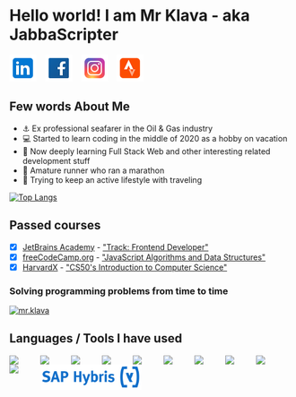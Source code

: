# Hello world! I am Mr Klava - aka JabbaScripter

[![mr.klava](./img/icons8-linkedin-48.png)](https://www.linkedin.com/in/artursklava/)
&nbsp;&nbsp;
[![mr.klava](./img/icons8-facebook-48.png)](https://www.facebook.com/mr.klava)
&nbsp;&nbsp;
[![mr.klava](./img/icons8-instagram-48.png)](https://www.instagram.com/mr.klava/)
&nbsp;&nbsp;
[![mr.klava](./img/icons8-strava-48.png)](https://www.strava.com/athletes/mrklava)
&nbsp;&nbsp;

## Few words About Me
- :anchor: Ex professional seafarer in the Oil & Gas industry
- :computer: Started to learn coding in the middle of 2020 as a hobby on vacation
- :book:  Now deeply learning Full Stack Web and other interesting related development stuff
- :running: Amature runner who ran a marathon
- :mount_fuji: Trying to keep an active lifestyle with traveling

[![Top Langs](https://github-readme-stats.vercel.app/api/top-langs/?username=mrKlava&theme=dark)](https://github.com/mrKlava/github-readme-stats)

## Passed courses

- [x] [JetBrains Academy](https://www.jetbrains.com/academy/) - ["Track: Frontend Developer"](https://hyperskill.org/profile/192486091)
- [x] [freeCodeCamp.org](https://www.freecodecamp.org/learn) - ["JavaScript Algorithms and Data Structures"](https://www.freecodecamp.org/certification/mrKlava/javascript-algorithms-and-data-structures)
- [x] [HarvardX](https://www.edx.org/school/harvardx) - ["CS50's Introduction to Computer Science"](https://www.edx.org/course/introduction-computer-science-harvardx-cs50x)

### Solving programming problems from time to time 
[![mr.klava](https://www.codewars.com/users/mr.klava/badges/small)](https://www.codewars.com/users/mr.klava)

## Languages / Tools I have used 
<img align="left" width="45px" style="padding-right:10px; " src="https://cdn.jsdelivr.net/gh/devicons/devicon/icons/html5/html5-original-wordmark.svg" />

<img align="left" width="45px" style="padding-right:10px;" src="https://cdn.jsdelivr.net/gh/devicons/devicon/icons/css3/css3-original-wordmark.svg" />
<img align="left" width="45px" style="padding-right:10px;" src="https://cdn.jsdelivr.net/gh/devicons/devicon/icons/sass/sass-original.svg" />
<img align="left" width="45px" style="padding-right:10px;" src="https://cdn.jsdelivr.net/gh/devicons/devicon/icons/less/less-plain-wordmark.svg" />
<img align="left" width="45px" style="padding-right:10px;" src="https://cdn.jsdelivr.net/gh/devicons/devicon/icons/bootstrap/bootstrap-original.svg" />
<img align="left" width="45px" style="padding-right:10px;" src="https://cdn.jsdelivr.net/gh/devicons/devicon/icons/tailwindcss/tailwindcss-plain.svg" />

<img align="left" width="45px" style="padding-right:10px;" src="https://cdn.jsdelivr.net/gh/devicons/devicon/icons/javascript/javascript-original.svg" />
<img align="left" width="45px" style="padding-right:10px;" src="https://cdn.jsdelivr.net/gh/devicons/devicon/icons/jquery/jquery-original-wordmark.svg" />
<img align="left" width="45px" style="padding-right:10px;" src="https://cdn.jsdelivr.net/gh/devicons/devicon/icons/react/react-original.svg" />

<img align="left" width="45px" style="padding-right:10px;" src="https://cdn.jsdelivr.net/gh/devicons/devicon/icons/figma/figma-original.svg" />
<img align="left" height="45px" style="padding-right:10px;" src="./img/kisspng-logo-sap-hybris-organization-sap-se-brand-pim-logo-97819-newsmov-5b6d33ec668843.67769289153388337242.png" />
